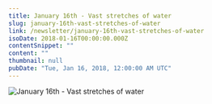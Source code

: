 ```yaml
---
title: January 16th - Vast stretches of water
slug: january-16th-vast-stretches-of-water
link: /newsletter/january-16th-vast-stretches-of-water
isoDate: 2018-01-16T00:00:00.000Z
contentSnippet: ""
content: ""
thumbnail: null
pubDate: "Tue, Jan 16, 2018, 12:00:00 AM UTC"
---
```


![January 16th - Vast stretches of water](https://abouthalf.com/cdn-cgi/imagedelivery/oZs0WTb3giZ46YUUQdHDjQ/f4db6265-f32a-4071-720e-82d95f0a6800/width=1200,format=auto "January 16th - Vast stretches of water")
